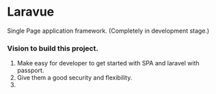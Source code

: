 # Laravue
Single Page application framework. (Completely in development stage.)

### Vision to build this project.
1. Make easy for developer to get started with SPA and laravel with passport.
2. Give them a good security and flexibility. 
3. 
